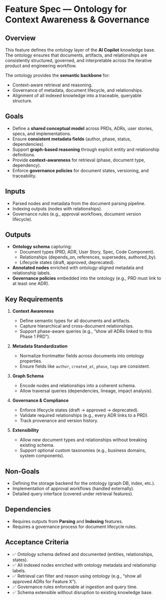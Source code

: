 # Feature Spec — Ontology for Context Awareness & Governance

## Overview
This feature defines the ontology layer of the **AI Copilot** knowledge base. The ontology ensures that documents, artifacts, and relationships are consistently structured, governed, and interpretable across the iterative product and engineering workflow.

The ontology provides the **semantic backbone** for:
- Context-aware retrieval and reasoning.
- Governance of metadata, document lifecycle, and relationships.
- Alignment of all indexed knowledge into a traceable, queryable structure.

## Goals
- Define a **shared conceptual model** across PRDs, ADRs, user stories, specs, and implementations.
- Ensure **consistent metadata fields** (author, phase, status, dependencies).
- Support **graph-based reasoning** through explicit entity and relationship definitions.
- Provide **context-awareness** for retrieval (phase, document type, dependency).
- Enforce **governance policies** for document states, versioning, and traceability.

## Inputs
- Parsed nodes and metadata from the document parsing pipeline.
- Indexing outputs (nodes with relationships).
- Governance rules (e.g., approval workflows, document version lifecycle).

## Outputs
- **Ontology schema** capturing:
  - Document types (PRD, ADR, User Story, Spec, Code Component).
  - Relationships (depends_on, references, supersedes, authored_by).
  - Lifecycle states (draft, approved, deprecated).
- **Annotated nodes** enriched with ontology-aligned metadata and relationship labels.
- **Governance policies** embedded into the ontology (e.g., PRD must link to at least one ADR).

## Key Requirements
1. **Context Awareness**
   - Define semantic types for all documents and artifacts.
   - Capture hierarchical and cross-document relationships.
   - Support phase-aware queries (e.g., “show all ADRs linked to this Phase 1 PRD”).

2. **Metadata Standardization**
   - Normalize frontmatter fields across documents into ontology properties.
   - Ensure fields like `author`, `created_at`, `phase`, `tags` are consistent.

3. **Graph Schema**
   - Encode nodes and relationships into a coherent schema.
   - Allow traversal queries (dependencies, lineage, impact analysis).

4. **Governance & Compliance**
   - Enforce lifecycle states (draft → approved → deprecated).
   - Validate required relationships (e.g., every ADR links to a PRD).
   - Track provenance and version history.

5. **Extensibility**
   - Allow new document types and relationships without breaking existing schema.
   - Support optional custom taxonomies (e.g., business domains, system components).

## Non-Goals
- Defining the storage backend for the ontology (graph DB, index, etc.).
- Implementation of approval workflows (handled externally).
- Detailed query interface (covered under retrieval features).

## Dependencies
- Requires outputs from **Parsing** and **Indexing** features.
- Requires a governance process for document lifecycle rules.

## Acceptance Criteria
- ✅ Ontology schema defined and documented (entities, relationships, states).
- ✅ All indexed nodes enriched with ontology metadata and relationship labels.
- ✅ Retrieval can filter and reason using ontology (e.g., “show all approved ADRs for Feature X”).
- ✅ Governance rules enforceable at ingestion and query time.
- ✅ Schema extensible without disruption to existing knowledge base.
